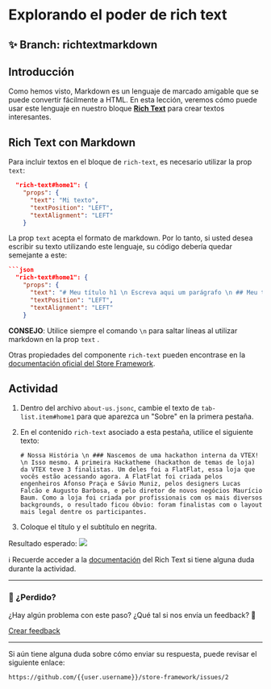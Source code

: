 # Explorando el poder de rich text

## :sparkles: **Branch:** richtextmarkdown

## Introducción 

Como hemos visto, Markdown es un lenguaje de marcado amigable que se puede convertir fácilmente a HTML. En esta lección, veremos cómo puede usar este lenguaje en nuestro bloque [**Rich Text**](https://vtex.io/docs/components/all/vtex.rich-text/) para crear textos interesantes.

## Rich Text con Markdown

Para incluir textos en el bloque de `rich-text`, es necesario utilizar la prop `text`:

```json
  "rich-text#home1": {
    "props": {
      "text": "Mi texto",
      "textPosition": "LEFT",
      "textAlignment": "LEFT"
    }
```

La prop `text` acepta el formato de markdown. Por lo tanto, si usted desea escribir su texto utilizando este lenguaje, su código debería quedar semejante a este:

```json
```json
  "rich-text#home1": {
    "props": {
      "text": "# Meu título h1 \n Escreva aqui um parágrafo \n ## Meu título h2 \n Escreva aqui seu segundo parágrafo \n Inclua aqui uma lista \n - Item 1 \n - Item 2 \n - Item3",
      "textPosition": "LEFT",
      "textAlignment": "LEFT"
    }
```

**CONSEJO**: Utilice siempre el comando `\n` para saltar líneas al utilizar markdown en la prop `text` .

Otras propiedades del componente `rich-text` pueden encontrase en la  [documentación oficial del Store Framework](https://vtex.io/docs/components/all/vtex.rich-text/).

## Actividad

1. Dentro del archivo `about-us.jsonc`, cambie el texto de `tab-list.item#home1` para que aparezca un "Sobre" en la primera pestaña.

2. En el contenido `rich-text` asociado a esta pestaña, utilice el siguiente texto:

    ```
    # Nossa História \n ### Nascemos de uma hackathon interna da VTEX! \n Isso mesmo. A primeira Hackatheme (hackathon de temas de loja) da VTEX teve 3 finalistas. Um deles foi a FlatFlat, essa loja que vocês estão acessando agora. A FlatFlat foi criada pelos engenheiros Afonso Praça e Sávio Muniz, pelos designers Lucas Falcão e Augusto Barbosa, e pelo diretor de novos negócios Maurício Baum. Como a loja foi criada por profissionais com os mais diversos backgrounds, o resultado ficou óbvio: foram finalistas com o layout mais legal dentre os participantes.
    ```

3. Coloque el título y el subtítulo en negrita.

Resultado esperado:
![](https://appliancetheme.vteximg.com.br/arquivos/rich-text-solution.png)

:information_source: Recuerde acceder a la [documentación](https://vtex.io/docs/components/all/vtex.rich-text/) del Rich Text si tiene alguna duda durante la actividad. 

---

### :no_entry_sign: ¿Perdido? 

¿Hay algún problema con este paso? ¿Qué tal si nos envía un feedback? :pray:

[Crear feedback](https://docs.google.com/forms/d/e/1FAIpQLSeaWrm0Hogm-txm5Ww6mUa68eDuE3WnpFjUSVJ3Wi3dnmCb7A/viewform?usp=pp_url&entry.1784529524=Explorando+o+poder+do+rich+text) 

----

Si aún tiene alguna duda sobre cómo enviar su respuesta, puede revisar el siguiente enlace:

`https://github.com/{{user.username}}/store-framework/issues/2`
